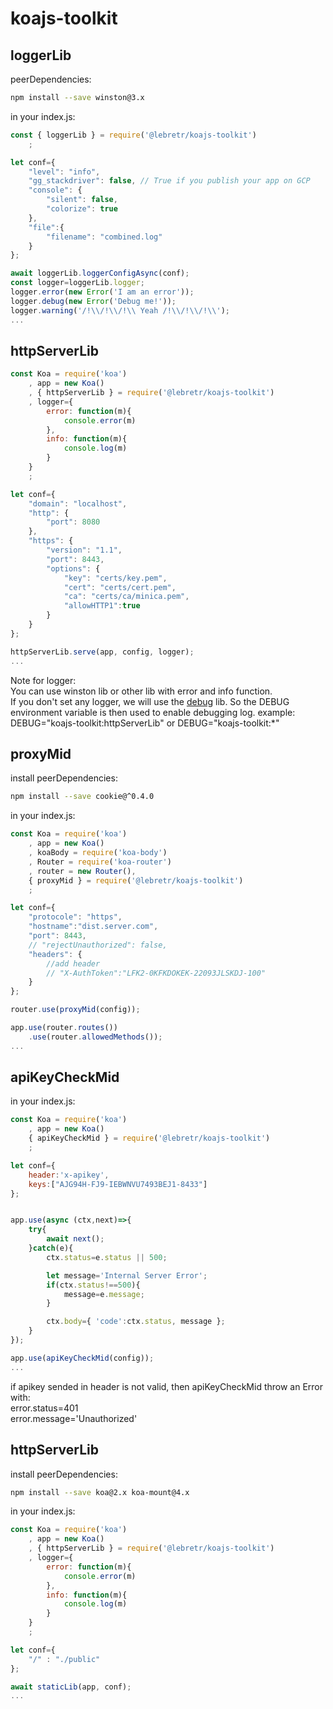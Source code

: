 # koajs-toolkit

## loggerLib

peerDependencies:

``` bash
npm install --save winston@3.x
```

in your index.js:

``` js
const { loggerLib } = require('@lebretr/koajs-toolkit')
    ;

let conf={
    "level": "info",
    "gg_stackdriver": false, // True if you publish your app on GCP
    "console": {
        "silent": false,
        "colorize": true
    },
    "file":{
        "filename": "combined.log"
    }
};

await loggerLib.loggerConfigAsync(conf);
const logger=loggerLib.logger;
logger.error(new Error('I am an error'));
logger.debug(new Error('Debug me!'));
logger.warning('/!\\/!\\/!\\ Yeah /!\\/!\\/!\\');
...
```

## httpServerLib

``` js
const Koa = require('koa')
    , app = new Koa()
    , { httpServerLib } = require('@lebretr/koajs-toolkit')
    , logger={
        error: function(m){
            console.error(m)
        },
        info: function(m){
            console.log(m)
        }
    }
    ;

let conf={
    "domain": "localhost",
    "http": {
        "port": 8080
    },
    "https": {
        "version": "1.1",
        "port": 8443,
        "options": {
            "key": "certs/key.pem",
            "cert": "certs/cert.pem",
            "ca": "certs/ca/minica.pem",
            "allowHTTP1":true
        }
    }
};

httpServerLib.serve(app, config, logger);
...
```

Note for logger:  
You can use winston lib or other lib with error and info function.  
If you don't set any logger, we will use the [debug](https://www.npmjs.com/package/debug) lib. So the DEBUG environment variable is then used to enable debugging log. example: DEBUG="koajs-toolkit:httpServerLib" or DEBUG="koajs-toolkit:*"  

## proxyMid

install peerDependencies:

``` bash
npm install --save cookie@^0.4.0
```

in your index.js:

``` js
const Koa = require('koa')
    , app = new Koa()
    , koaBody = require('koa-body')
    , Router = require('koa-router')
    , router = new Router(),
    { proxyMid } = require('@lebretr/koajs-toolkit')
    ;

let conf={
    "protocole": "https",
    "hostname":"dist.server.com",
    "port": 8443,
    // "rejectUnauthorized": false,
    "headers": {
        //add header
        // "X-AuthToken":"LFK2-0KFKDOKEK-22093JLSKDJ-100"
    }
};

router.use(proxyMid(config));

app.use(router.routes())
    .use(router.allowedMethods());
...
```

## apiKeyCheckMid

in your index.js:

``` js
const Koa = require('koa')
    , app = new Koa()
    { apiKeyCheckMid } = require('@lebretr/koajs-toolkit')
    ;

let conf={
    header:'x-apikey',
    keys:["AJG94H-FJ9-IEBWNVU7493BEJ1-8433"]
};


app.use(async (ctx,next)=>{
    try{
        await next();
    }catch(e){
        ctx.status=e.status || 500;

        let message='Internal Server Error';
        if(ctx.status!==500){
            message=e.message;
        }

        ctx.body={ 'code':ctx.status, message };
    }
});

app.use(apiKeyCheckMid(config));
...
```

if apikey sended in header is not valid, then apiKeyCheckMid throw an Error with:  
error.status=401  
error.message='Unauthorized'  

## httpServerLib

install peerDependencies:

``` bash
npm install --save koa@2.x koa-mount@4.x
```

in your index.js:

``` js
const Koa = require('koa')
    , app = new Koa()
    , { httpServerLib } = require('@lebretr/koajs-toolkit')
    , logger={
        error: function(m){
            console.error(m)
        },
        info: function(m){
            console.log(m)
        }
    }
    ;

let conf={
    "/" : "./public"
};

await staticLib(app, conf);
...
```
